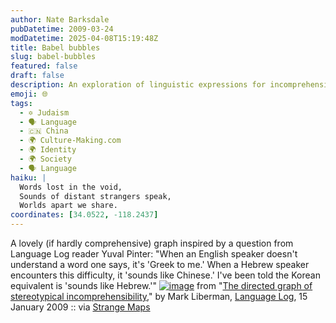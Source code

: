 ```yaml
---
author: Nate Barksdale
pubDatetime: 2009-03-24
modDatetime: 2025-04-08T15:19:48Z
title: Babel bubbles
slug: babel-bubbles
featured: false
draft: false
description: An exploration of linguistic expressions for incomprehensibility across different cultures, inspired by a question about the varying equivalents of "it's Greek to me."
emoji: 🌐
tags:
  - ✡️ Judaism
  - 🗣️ Language
  - 🇨🇳 China
  - 🌍 Culture-Making.com
  - 🌍 Identity
  - 🌍 Society
  - 🗣️ Language
haiku: |
  Words lost in the void,  
  Sounds of distant strangers speak,  
  Worlds apart we share.
coordinates: [34.0522, -118.2437]
---
```


A lovely (if hardly comprehensive) graph inspired by a question from Language Log reader Yuval Pinter: "When an English speaker doesn't understand a word one says, it's 'Greek to me.' When a Hebrew speaker encounters this difficulty, it 'sounds like Chinese.' I've been told the Korean equivalent is 'sounds like Hebrew.'" [![image](http://culture-making.com/media/greektome.jpg)](http://languagelog.ldc.upenn.edu/nll/?p=1024)
from "[The directed graph of stereotypical incomprehensibility](http://languagelog.ldc.upenn.edu/nll/?p=1024)," by Mark Liberman, [Language Log](http://languagelog.ldc.upenn.edu/nll/?p=1024), 15 January 2009 :: via [Strange Maps](http://strangemaps.wordpress.com/2009/02/26/362-greek-to-me-mapping-mutual-incomprehension/)
